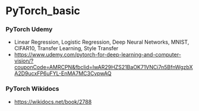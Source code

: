 # PyTorch_basic

### PyTorch Udemy
* Linear Regression, Logistic Regression, Deep Neural Networks, MNIST, CIFAR10, Transfer Learning, Style Transfer
* https://www.udemy.com/pytorch-for-deep-learning-and-computer-vision/?couponCode=AMRCPN&fbclid=IwAR29HZS21BaOK71VNCi7n5BfnWgzbXA2D9ucxFP6uFYL-EnMA7MC3CvpwAQ

### PyTorch Wikidocs
* https://wikidocs.net/book/2788
